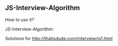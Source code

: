 ## JS-Interview-Algorithm

_How to use it?_

JS-Interview-Algorithm: 

Solutions for http://thatjsdude.com/interview/js1.html
